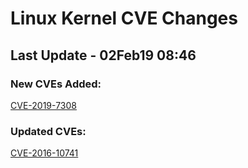 
# **Linux Kernel CVE Changes**

## Last Update - 02Feb19 08:46

### **New CVEs Added:**

[CVE-2019-7308](https://www.linuxkernelcves.com/cves/CVE-2019-7308)  


### **Updated CVEs:**

[CVE-2016-10741](https://www.linuxkernelcves.com/cves/CVE-2016-10741)  

